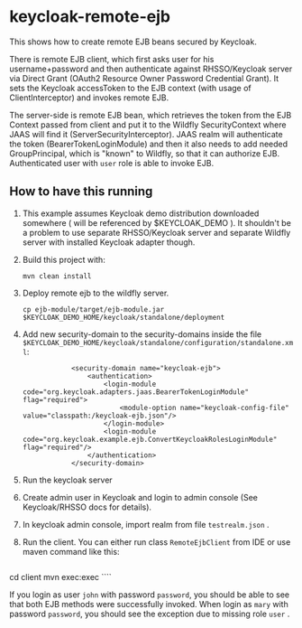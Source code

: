 # keycloak-remote-ejb

This shows how to create remote EJB beans secured by Keycloak.

There is remote EJB client, which first asks user for his username+password and then authenticate against RHSSO/Keycloak server via
Direct Grant (OAuth2 Resource Owner Password Credential Grant). It sets the Keycloak accessToken to the EJB context (with usage of ClientInterceptor) and invokes remote EJB.

The server-side is remote EJB bean, which retrieves the token from the EJB Context passed from client and put it to the Wildfly SecurityContext where JAAS 
will find it (ServerSecurityInterceptor). JAAS realm will authenticate the token (BearerTokenLoginModule) and then it also needs to 
add needed GroupPrincipal, which is "known" to Wildfly, so that it can authorize EJB. Authenticated user with `user` role is able to invoke EJB.


How to have this running
------------------------
1. This example assumes Keycloak demo distribution downloaded somewhere ( will be referenced by $KEYCLOAK_DEMO ). It shouldn't be a problem
 to use separate RHSSO/Keycloak server and separate Wildfly server with installed Keycloak adapter though.
 
 
2. Build this project with: 
    ````
    mvn clean install
    ````

3. Deploy remote ejb to the wildfly server. 
    ````
    cp ejb-module/target/ejb-module.jar $KEYCLOAK_DEMO_HOME/keycloak/standalone/deployment
    ````

4. Add new security-domain to the security-domains inside the file `$KEYCLOAK_DEMO_HOME/keycloak/standalone/configuration/standalone.xml`:
    ````
                <security-domain name="keycloak-ejb">
                    <authentication>
                        <login-module code="org.keycloak.adapters.jaas.BearerTokenLoginModule" flag="required">
                            <module-option name="keycloak-config-file" value="classpath:/keycloak-ejb.json"/>
                        </login-module>
                        <login-module code="org.keycloak.example.ejb.ConvertKeycloakRolesLoginModule" flag="required"/>
                    </authentication>
                </security-domain>
    ````

5. Run the keycloak server

6. Create admin user in Keycloak and login to admin console (See Keycloak/RHSSO docs for details).

7. In keycloak admin console, import realm from file `testrealm.json` .

8. Run the client. You can either run class `RemoteEjbClient` from IDE or use maven command like this:
    ````
cd client
mvn exec:exec
    ````

If you login as user `john` with password `password`, you should be able to see that both EJB methods were successfully invoked.
When login as `mary` with password `password`, you should see the exception due to missing role `user` .

